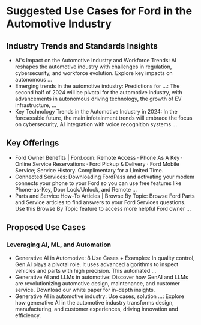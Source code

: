 # Suggested Use Cases for Ford in the Automotive Industry

## Industry Trends and Standards Insights

- AI's Impact on the Automotive Industry and Workforce Trends: AI reshapes the automotive industry with challenges in regulation, cybersecurity, and workforce evolution. Explore key impacts on autonomous ...
- Emerging trends in the automotive industry: Predictions for ...: The second half of 2024 will be pivotal for the automotive industry, with advancements in autonomous driving technology, the growth of EV infrastructure, ...
- Key Technology Trends in the Automotive Industry in 2024: In the foreseeable future, the main infotainment trends will embrace the focus on cybersecurity, AI integration with voice recognition systems ...

## Key Offerings

- Ford Owner Benefits | Ford.com: Remote Access · Phone As A Key · Online Service Reservations · Ford Pickup & Delivery · Ford Mobile Service; Service History. Complimentary for a Limited Time.
- Connected Services: Downloading FordPass and activating your modem connects your phone to your Ford so you can use free features like Phone-as-Key, Door Lock/Unlock, and Remote ...
- Parts and Service How-To Articles | Browse By Topic: Browse Ford Parts and Service articles to find answers to your Ford Services questions. Use this Browse By Topic feature to access more helpful Ford owner ...

## Proposed Use Cases

### Leveraging AI, ML, and Automation

- Generative AI in Automotive: 8 Use Cases + Examples: In quality control, Gen AI plays a pivotal role. It uses advanced algorithms to inspect vehicles and parts with high precision. This automated ...
- Generative AI and LLMs in automotive: Discover how GenAI and LLMs are revolutionizing automotive design, maintenance, and customer service. Download our white paper for in-depth insights.
- Generative AI in automotive industry: Use cases, solution ...: Explore how generative AI in the automotive industry transforms design, manufacturing, and customer experiences, driving innovation and efficiency.